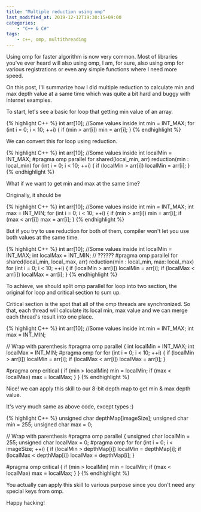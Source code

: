 ```yaml
---
title: "Multiple reduction using omp"
last_modified_at: 2019-12-12T19:30:15+09:00
categories:
    - "C++ & C#"
tags:
    - c++, omp, multithreading
---
```


Using omp for faster algorithm is now very common. Most of libraries you've ever heard will also using omp, I am, for sure, also using omp for various registrations or even any simple functions where I need more speed.

On this post, I'll summarize how I did multiple reduction to calculate min and max depth value at a same time which was quite a bit hard and buggy with internet examples.

To start, let's see a basic for loop that getting min value of an array.

{% highlight C++ %}
int arr[10]; //Some values inside
int min = INT_MAX;
for (int i = 0; i < 10; ++i)
{
    if (min > arr[i]) min = arr[i];
}
{% endhighlight %}

We can convert this for loop using reduction.

{% highlight C++ %}
int arr[10]; //Some values inside
int localMin = INT_MAX;
#pragma omp parallel for shared(local_min, arr) reduction(min : local_min)
    for (int i = 0; i < 10; ++i)
    {
        if (localMin > arr[i]) localMin = arr[i];
    }
{% endhighlight %}

What if we want to get min and max at the same time?

Originally, it should be

{% highlight C++ %}
int arr[10]; //Some values inside
int min = INT_MAX;
int max = INT_MIN;
for (int i = 0; i < 10; ++i)
{
    if (min > arr[i]) min = arr[i];
    if (max < arr[i]) max = arr[i];
}
{% endhighlight %}

But if you try to use reduction for both of them, compiler won't let you use both values at the same time.

{% highlight C++ %}
int arr[10]; //Some values inside
int localMin = INT_MAX;
int localMax = INT_MIN;
// ??????
#pragma omp parallel for shared(local_min, local_max, arr) reduction(min : local_min, max: local_max)
    for (int i = 0; i < 10; ++i)
    {
        if (localMin > arr[i]) localMin = arr[i];
        if (localMax < arr[i]) localMax = arr[i];
    }
{% endhighlight %}

To achieve, we should split omp parallel for loop into two section, the original for loop and critical section to sum up.

 Critical section is the spot that all of the omp threads are synchronized. So that, each thread will calculate its local min, max value and we can merge each thread's result into one place.

{% highlight C++ %}
int arr[10]; //Some values inside
int min = INT_MAX;
int max = INT_MIN;

// Wrap with parenthesis
#pragma omp parallel
{
    int localMin = INT_MAX;
    int localMax = INT_MIN;
#pragma omp for
    for (int i = 0; i < 10; ++i)
    {
        if (localMin > arr[i]) localMin = arr[i];
        if (localMax < arr[i]) localMax = arr[i];
    }

#pragma omp critical
    {
        if (min > localMin) min = localMin;
        if (max < localMax) max = localMax;
    }
}
{% endhighlight %}

Nice! we can apply this skill to our 8-bit depth map to get min & max depth value.

It's very much same as above code, except types :)

{% highlight C++ %}
unsigned char depthMap[imageSize];
unsigned char min = 255;
unsigned char max = 0;

// Wrap with parenthesis
#pragma omp parallel
{
    unsigned char localMin = 255;
    unsigned char localMax = 0;
#pragma omp for
    for (int i = 0; i < imageSize; ++i)
    {
        if (localMin > depthMap[i]) localMin = depthMap[i];
        if (localMax < depthMap[i]) localMax = depthMap[i];
    }

#pragma omp critical
    {
        if (min > localMin) min = localMin;
        if (max < localMax) max = localMax;
    }
}
{% endhighlight %}

You actually can apply this skill to various purpose since you don't need any special keys from omp.

Happy hacking!
